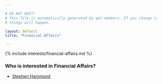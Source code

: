 ```yaml
---

# DO NOT EDIT!
# This file is automatically generated by get-members. If you change it, bad
# things will happen.

layout: default
title: "Financial Affairs"

---
```


{% include interests/financial-affairs.md %}

### Who is interested in Financial Affairs?


* [Stephen Hammond](../members/stephen-hammond.html)
